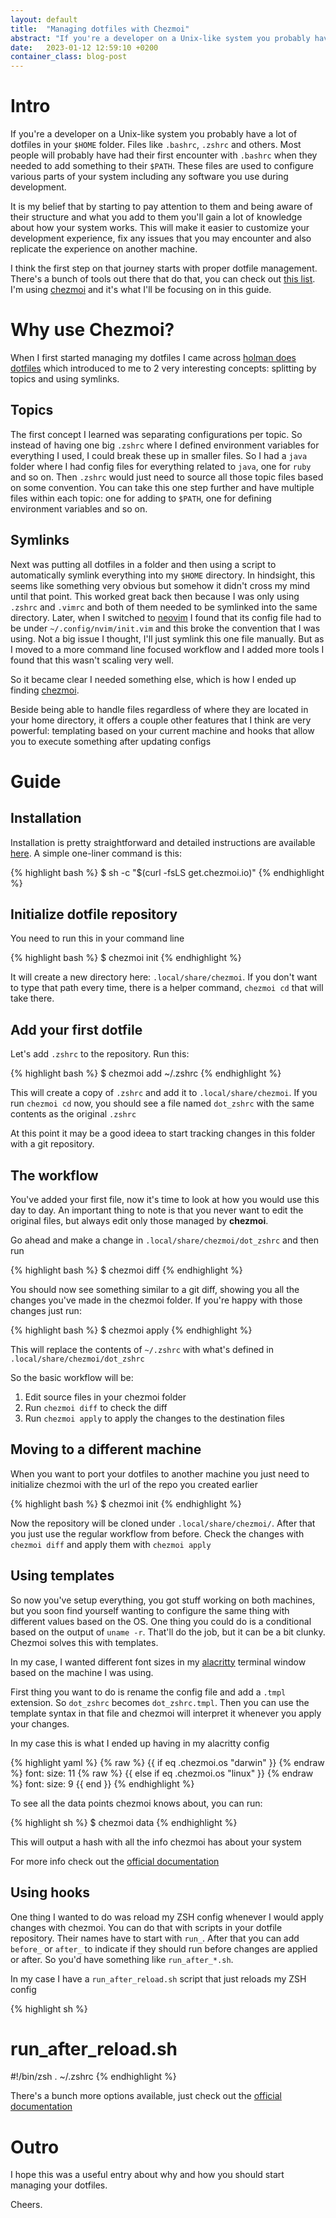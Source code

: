 ```yaml
---
layout: default
title:  "Managing dotfiles with Chezmoi"
abstract: "If you're a developer on a Unix-like system you probably have a lot of dotfiles in your $HOME folder. It's likely that you don't really pay a lot of attention to them and so they start to get pretty stuffed and complex. Let's learn how to manage them and keep them cleaner"
date:   2023-01-12 12:59:10 +0200
container_class: blog-post
---
```

# Intro

If you're a developer on a Unix-like system you probably have a lot of dotfiles in your `$HOME` folder. Files like `.bashrc`, `.zshrc` and others. Most people will probably have had their first encounter with `.bashrc` when they needed to add something to their `$PATH`. These files are used to configure various parts of your system including any software you use during development. 

It is my belief that by starting to pay attention to them and being aware of their structure and what you add to them you'll gain a lot of knowledge about how your system works. This will make it easier to customize your development experience, fix any issues that you may encounter and also replicate the experience on another machine.

I think the first step on that journey starts with proper dotfile management. There's a bunch of tools out there that do that, you can check out [this list](https://dotfiles.github.io/utilities/). I'm using [chezmoi](https://www.chezmoi.io/) and it's what I'll be focusing on in this guide.

# Why use Chezmoi?

When I first started managing my dotfiles I came across [holman does dotfiles](https://github.com/holman/dotfiles) which introduced to me to 2 very interesting concepts: splitting by topics and using symlinks.

## Topics
The first concept I learned was separating configurations per topic. So instead of having one big `.zshrc` where I defined environment variables for everything I used, I could break these up in smaller files. So I had a `java` folder where I had config files for everything related to `java`, one for `ruby` and so on. Then `.zshrc` would just need to source all those topic files based on some convention. You can take this one step further and have multiple files within each topic: one for adding to `$PATH`, one for defining environment variables and so on.


## Symlinks
Next was putting all dotfiles in a folder and then using a script to automatically symlink everything into my `$HOME` directory. In hindsight, this seems like something very obvious but somehow it didn't cross my mind until that point. This worked great back then because I was only using `.zshrc` and `.vimrc` and both of them needed to be symlinked into the same directory. Later, when I switched to [neovim](https://neovim.io/) I found that its config file had to be under `~/.config/nvim/init.vim` and this broke the convention that I was using. Not a big issue I thought, I'll just symlink this one file manually. But as I moved to a more command line focused workflow and I added more tools I found that this wasn't scaling very well.

So it became clear I needed something else, which is how I ended up finding [chezmoi](https://www.chezmoi.io/).

Beside being able to handle files regardless of where they are located in your home directory, it offers a couple other features that I think are very powerful: templating based on your current machine and hooks that allow you to execute something after updating configs

# Guide

## Installation

Installation is pretty straightforward and detailed instructions are available [here](https://www.chezmoi.io/install/). A simple one-liner command is this:


{% highlight bash %}
$ sh -c "$(curl -fsLS get.chezmoi.io)"
{% endhighlight %}

## Initialize dotfile repository

You need to run this in your command line

{% highlight bash %}
$ chezmoi init
{% endhighlight %}

It will create a new directory here: `.local/share/chezmoi`. If you don't want to type that path every time, there is a helper command, `chezmoi cd` that will take there.

## Add your first dotfile

Let's add `.zshrc` to the repository. Run this:

{% highlight bash %}
$ chezmoi add ~/.zshrc
{% endhighlight %}

This will create a copy of `.zshrc` and add it to `.local/share/chezmoi`. If you run `chezmoi cd` now, you should see a file named `dot_zshrc` with the same contents as the original `.zshrc`

At this point it may be a good ideea to start tracking changes in this folder with a git repository. 

## The workflow

You've added your first file, now it's time to look at how you would use this day to day. An important thing to note is that you never want to edit the original files, but always edit only those managed by **chezmoi**.

Go ahead and make a change in `.local/share/chezmoi/dot_zshrc` and then run

{% highlight bash %}
$ chezmoi diff
{% endhighlight %}

You should now see something similar to a git diff, showing you all the changes you've made in the chezmoi folder. If you're happy with those changes just run:

{% highlight bash %}
$ chezmoi apply
{% endhighlight %}

This will replace the contents of `~/.zshrc` with what's defined in `.local/share/chezmoi/dot_zshrc`

So the basic workflow will be:
1. Edit source files in your chezmoi folder
2. Run `chezmoi diff` to check the diff
3. Run `chezmoi apply` to apply the changes to the destination files


## Moving to a different machine

When you want to port your dotfiles to another machine you just need to initialize chezmoi with the url of the repo you created earlier

{% highlight bash %}
$ chezmoi init <url-of-repo>
{% endhighlight %}

Now the repository will be cloned under `.local/share/chezmoi/`. After that you just use the regular workflow from before. Check the changes with `chezmoi diff` and apply them with `chezmoi apply`

## Using templates

So now you've setup everything, you got stuff working on both machines, but you soon find yourself wanting to configure the same thing with different values based on the OS. One thing you could do is a conditional based on the output of `uname -r`. That'll do the job, but it can be a bit clunky. Chezmoi solves this with templates.

In my case, I wanted different font sizes in my [alacritty](https://github.com/alacritty/alacritty) terminal window based on the machine I was using.

First thing you want to do is rename the config file and add a `.tmpl` extension. So `dot_zshrc` becomes `dot_zshrc.tmpl`. Then you can use the template syntax in that file and chezmoi will interpret it whenever you apply your changes.

In my case this is what I ended up having in my alacritty config

{% highlight yaml %}
{% raw %}
{{ if eq .chezmoi.os "darwin" }}
{% endraw %}
  font:
    size: 11
{% raw %}
{{ else if eq .chezmoi.os "linux" }}
{% endraw %}
  font:
    size: 9
{{ end }}
{% endhighlight %}

To see all the data points chezmoi knows about, you can run:

{% highlight sh %}
$ chezmoi data
{% endhighlight %}

This will output a hash with all the info chezmoi has about your system

For more info check out the [official documentation](https://www.chezmoi.io/user-guide/templating/)


## Using hooks

One thing I wanted to do was reload my ZSH config whenever I would apply changes with chezmoi. You can do that with scripts in your dotfile repository. Their names have to start with `run_`. After that you can add `before_` or `after_` to indicate if they should run before changes are applied or after. So you'd have something like `run_after_*.sh`.

In my case I have a `run_after_reload.sh` script that just reloads my ZSH config

{% highlight sh %}
# run_after_reload.sh
#!/bin/zsh
. ~/.zshrc
{% endhighlight %}

There's a bunch more options available, just check out the [official documentation](https://www.chezmoi.io/user-guide/use-scripts-to-perform-actions/)


# Outro

I hope this was a useful entry about why and how you should start managing your dotfiles.

Cheers.
